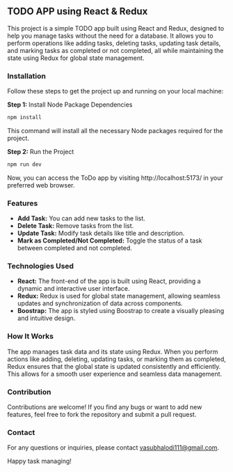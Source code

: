 ## TODO APP using React & Redux

This project is a simple TODO app built using React and Redux, designed to help you manage tasks without the need for a database. It allows you to perform operations like adding tasks, deleting tasks, updating task details, and marking tasks as completed or not completed, all while maintaining the state using Redux for global state management.

### Installation

Follow these steps to get the project up and running on your local machine:

**Step 1:** Install Node Package Dependencies
```bash
npm install
```

This command will install all the necessary Node packages required for the project.

**Step 2:** Run the Project
```bash
npm run dev
```
Now, you can access the ToDo app by visiting http://localhost:5173/ in your preferred web browser.

### Features

- **Add Task:** You can add new tasks to the list.
- **Delete Task:** Remove tasks from the list.
- **Update Task:** Modify task details like title and description.
- **Mark as Completed/Not Completed:** Toggle the status of a task between completed and not completed.

### Technologies Used

- **React:** The front-end of the app is built using React, providing a dynamic and interactive user interface.
- **Redux:** Redux is used for global state management, allowing seamless updates and synchronization of data across components.
- **Boostrap:** The app is styled using Boostrap to create a visually pleasing and intuitive design.

### How It Works

The app manages task data and its state using Redux. When you perform actions like adding, deleting, updating tasks, or marking them as completed, Redux ensures that the global state is updated consistently and efficiently. This allows for a smooth user experience and seamless data management.

### Contribution

Contributions are welcome! If you find any bugs or want to add new features, feel free to fork the repository and submit a pull request.

### Contact

For any questions or inquiries, please contact [vasubhalodi111@gmail.com](vasubhalodi111@gmail.com).

Happy task managing!
